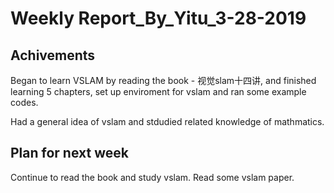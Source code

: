 Weekly Report_By_Yitu_3-28-2019
===========================
Achivements
----------------------
Began to learn VSLAM by reading the book - 视觉slam十四讲, and finished learning 5 chapters, set up enviroment for vslam and ran some example codes.

Had a general idea of vslam and stdudied related knowledge of mathmatics.

Plan for next week
---------------------
Continue to read the book and study vslam.
Read some vslam paper.
